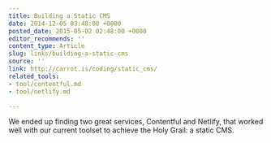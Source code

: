 ```yaml
---
title: Building a Static CMS
date: 2014-12-05 03:48:00 +0000
posted_date: 2015-05-02 02:48:00 +0000
editor_recommends: ''
content_type: Article
slug: links/building-a-static-cms
source: ''
link: http://carrot.is/coding/static_cms/
related_tools:
- tool/contentful.md
- tool/netlify.md

---
```

We ended up finding two great services, Contentful and Netlify, that worked well with our current toolset to achieve the Holy Grail: a static CMS.

